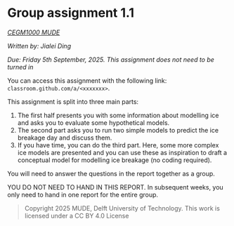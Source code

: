 # Group assignment 1.1

*[CEGM1000 MUDE](http://mude.citg.tudelft.nl/)*

*Written by: Jialei Ding*

*Due: Friday 5th September, 2025. This assignment does not need to be turned in*

You can access this assignment with the following link: `classroom.github.com/a/<xxxxxxx>`.

This assignment is split into three main parts:

1. The first half presents you with some information about modelling ice and asks you to evaluate some hypothetical models.
2. The second part asks you to run two simple models to predict the ice breakage day and discuss them.
3. If you have time, you can do the third part. Here, some more complex ice models are presented and you can use these as inspiration to draft a conceptual model for modelling ice breakage (no coding required).
   
You will need to answer the questions in the report together as a group.

YOU DO NOT NEED TO HAND IN THIS REPORT. In subsequent weeks, you only need to hand in one report for the entire group. 

> Copyright 2025 MUDE, Delft University of Technology. This work is licensed under a CC BY 4.0 License
